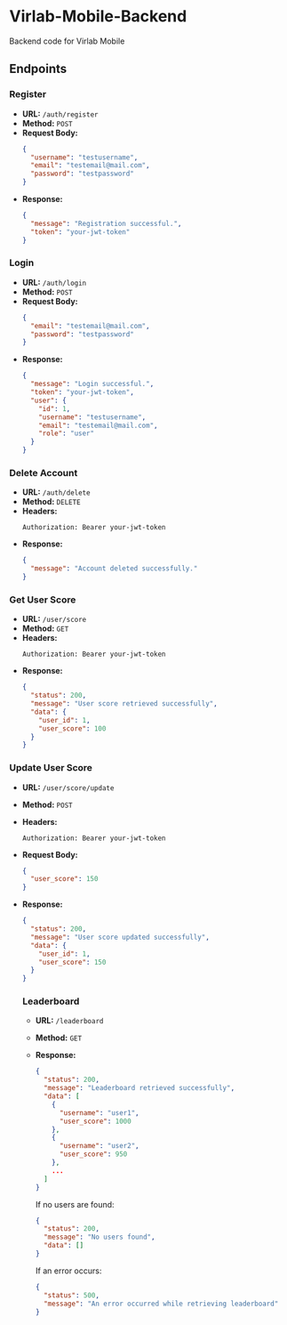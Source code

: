 # Virlab-Mobile-Backend
Backend code for Virlab Mobile

## Endpoints

### Register

- **URL:** `/auth/register`
- **Method:** `POST`
- **Request Body:**
  ```json
  {
    "username": "testusername",
    "email": "testemail@mail.com",
    "password": "testpassword"
  }
  ```
- **Response:**
  ```json
  {
    "message": "Registration successful.",
    "token": "your-jwt-token"
  }
  ```

### Login

- **URL:** `/auth/login`
- **Method:** `POST`
- **Request Body:**
  ```json
  {
    "email": "testemail@mail.com",
    "password": "testpassword"
  }
  ```
- **Response:**
  ```json
  {
    "message": "Login successful.",
    "token": "your-jwt-token",
    "user": {
      "id": 1,
      "username": "testusername",
      "email": "testemail@mail.com",
      "role": "user"
    }
  }
  ```

### Delete Account

- **URL:** `/auth/delete`
- **Method:** `DELETE`
- **Headers:**
  ```http
  Authorization: Bearer your-jwt-token
  ```
- **Response:**
  ```json
  {
    "message": "Account deleted successfully."
  }
  ```

### Get User Score

- **URL:** `/user/score`
- **Method:** `GET`
- **Headers:**
  ```http
  Authorization: Bearer your-jwt-token
  ```
- **Response:**
  ```json
  {
    "status": 200,
    "message": "User score retrieved successfully",
    "data": {
      "user_id": 1,
      "user_score": 100
    }
  }
  ```

### Update User Score

- **URL:** `/user/score/update`
- **Method:** `POST`
- **Headers:**
  ```http
  Authorization: Bearer your-jwt-token
  ```
- **Request Body:**
  ```json
  {
    "user_score": 150
  }
  ```
- **Response:**
  ```json
  {
    "status": 200,
    "message": "User score updated successfully",
    "data": {
      "user_id": 1,
      "user_score": 150
    }
  }
  ```

  ### Leaderboard

  - **URL:** `/leaderboard`
  - **Method:** `GET`
  - **Response:**
    ```json
    {
      "status": 200,
      "message": "Leaderboard retrieved successfully",
      "data": [
        {
          "username": "user1",
          "user_score": 1000
        },
        {
          "username": "user2",
          "user_score": 950
        },
        ...
      ]
    }
    ```

    If no users are found:
    ```json
    {
      "status": 200,
      "message": "No users found",
      "data": []
    }
    ```

    If an error occurs:
    ```json
    {
      "status": 500,
      "message": "An error occurred while retrieving leaderboard"
    }
    ```
